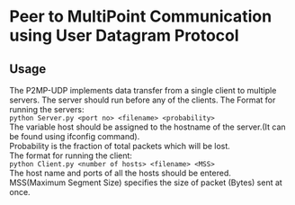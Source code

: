 # Peer to MultiPoint Communication using User Datagram Protocol  
## Usage
The P2MP-UDP implements data transfer from a single client to multiple servers.
The server should run before any of the clients.
The Format for running the servers: <br />
	`python Server.py <port no> <filename> <probability>` <br />
The variable host should be assigned to the hostname of the server.(It can be found using ifconfig command). <br />
Probability is the fraction of total packets which will be lost. <br />
The format for running the client: <br />
	`python Client.py <number of hosts> <filename> <MSS>` <br />
The host name and ports of all the hosts should be entered.<br /> 
MSS(Maximum Segment Size) specifies the size of packet (Bytes) sent at once.
